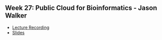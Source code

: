 ## Week 27: Public Cloud for Bioinformatics - Jason Walker

- [Lecture Recording](https://wustl.box.com/s/qq5jetjuapbukd5z4w239i2hjgeu5sk1)
- [Slides](https://github.com/genome/bfx-workshop/blob/master/lectures/week_27/PublicCloudforBFX-20220425-1.pdf)


